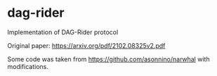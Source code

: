 # dag-rider
Implementation of DAG-Rider protocol

Original paper: https://arxiv.org/pdf/2102.08325v2.pdf

Some code was taken from https://github.com/asonnino/narwhal with modifications.